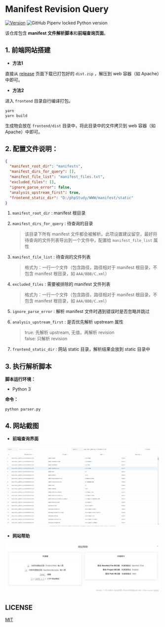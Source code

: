 # Manifest Revision Query

[![Version](https://img.shields.io/github/release/liying2008/manifest_revision_query?label=version)](https://github.com/liying2008/manifest_revision_query/releases)
![GitHub Pipenv locked Python version](https://img.shields.io/github/pipenv/locked/python-version/liying2008/manifest_revision_query)

该仓库包含 **manifest 文件解析脚本**和**前端查询页面**。

## 1. 前端网站搭建

- **方法1**

直接从 [release](https://github.com/liying2008/manifest_revision_query/releases) 页面下载已打包好的 `dist.zip` ，解压到 web 容器（如 Apache）中即可。

- **方法2**

进入 `frontend` 目录自行编译打包。

```shell
yarn
yarn build
```

生成物会放在 `frontend/dist` 目录中，将此目录中的文件拷贝到 web 容器（如 Apache）中即可。


## 2. 配置文件说明：

```json
{
  "manifest_root_dir": "manifests",
  "manifest_dirs_for_query": [],
  "manifest_file_list": "manifest_files.txt",
  "excluded_files": [],
  "ignore_parse_error": false,
  "analysis_upstream_first": true,
  "frontend_static_dir": "D:/phpStudy/WWW/manifest/static"
}
```

1. `manifest_root_dir` : manifest 根目录

2. `manifest_dirs_for_query` : 待查询的目录

    > 该目录下所有 manifest 文件都会被解析。此项设置建议留空，最好将待查询的文件列表导出到一个文件中，配置给 `manifest_file_list` 属性

3. `manifest_file_list` : 待查询的文件列表

    > 格式为：一行一个文件（包含路径，路径相对于 manifest 根目录，不包含 manifest 根目录，如 `AAA/BBB/C.xml`）

4. `excluded_files` : 需要被排除的 manifest 文件列表

    > 格式为：一行一个文件（包含路径，路径相对于 manifest 根目录，不包含 manifest 根目录，如 `AAA/BBB/C.xml`）

5. `ignore_parse_error` : 解析 manifest 文件时遇到错误时是否忽略并跳过

6. `analysis_upstream_first` : 是否优先解析 upstream 属性 
 
    > true: 先解析 upstream, 无值，再解析 revision  
    > false: 只解析 revision

7. `frontend_static_dir` : 网站 static 目录，解析结果会放到 static 目录中

## 3. 执行解析脚本

**脚本运行环境：**

- Python 3

**命令：**

```shell
python parser.py
```

## 4. 网站截图

- **前端查询界面**

![截图](screenshots/screenshot.png)

- **网站帮助**

![网站帮助](screenshots/web_help.png)

## LICENSE

[MIT](LICENSE)
